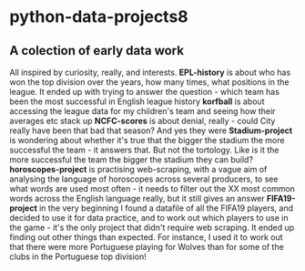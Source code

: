 # python-data-projects8

## A colection of early data work

All inspired by curiosity, really, and interests.
**EPL-history** is about who has won the top division over the years, how many times, what positions in the league. It ended up with trying to answer the question - which team has been the most successful in English league history
**korfball** is about accessing the league data for my children's team and seeing how their averages etc stack up
**NCFC-scores** is about denial, really - could City really have been that bad that season? And yes they were
**Stadium-project** is wondering about whether it's true that the bigger the stadium the more successful the team - it answers that. But not the tortology. Like is it the more successful the team the bigger the stadium they can build?
**horoscopes-project** is practising web-scraping, with a vague aim of analysing the language of horoscopes across several producers, to see what words are used most often - it needs to filter out the XX most common words across the English language really, but it still gives an answer
**FIFA19-project** in the very beginning I found a datafile of all the FIFA19 players, and decided to use it for data practice, and to work out which players to use in the game - it's the only project that didn't require web scraping. It ended up finding out other things than expected. For instance, I used it to work out that there were more Portuguese playing for Wolves than for some of the clubs in the Portuguese top division!
